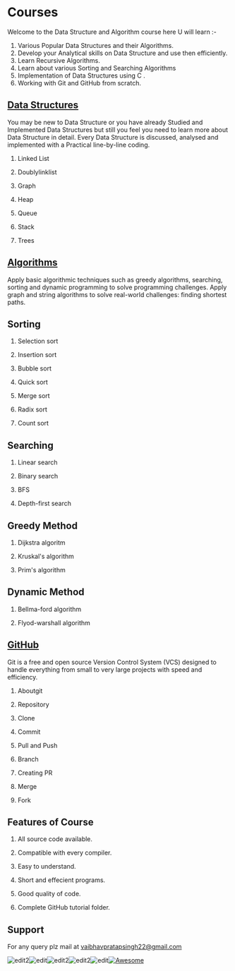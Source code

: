 # Courses

Welcome to the Data Structure and Algorithm course here U will learn :-

1. Various Popular Data Structures and their Algorithms.
1. Develop your Analytical skills on Data Structure and use then efficiently.
1. Learn Recursive Algorithms.
1. Learn about various Sorting and Searching Algorithms
1. Implementation of Data Structures using C .
1. Working with Git and GitHub from scratch.

## [Data Structures](2-datastructure)

  You may be new to Data Structure or you have already Studied and Implemented Data Structures but still you feel you need to learn more about Data Structure in detail. Every Data Structure is discussed, analysed and implemented with a Practical line-by-line coding.


1. Linked List 

2. Doublylinklist 

3. Graph 

4. Heap   

5. Queue 

6. Stack 

7. Trees 

 ## [Algorithms](3-algorithms)  
 
Apply basic algorithmic techniques such as greedy algorithms, searching, sorting and dynamic programming to solve programming challenges.
Apply graph and string algorithms to solve real-world challenges: finding shortest paths.

## Sorting

1. Selection sort 

2. Insertion sort 

3. Bubble sort 

4. Quick sort 

5. Merge sort 

6. Radix sort 

7. Count sort 

## Searching

1. Linear search

2. Binary search

3. BFS

4. Depth-first search

 ## Greedy Method

1. Dijkstra algoritm 

2. Kruskal's algorithm

3. Prim's algorithm 

## Dynamic Method

1. Bellma-ford algorithm

2. Flyod-warshall algorithm

 ## [GitHub](1-github)

Git is a free and open source Version Control System (VCS) designed to handle everything from small to very large projects with speed and efficiency.

1. Aboutgit

2. Repository

3. Clone

4. Commit   

5. Pull and Push

6. Branch

7. Creating PR

8. Merge

9. Fork

## Features of Course
1. All source code available.

2. Compatible with every compiler.
3. Easy to understand.
4. Short and effecient programs.
5. Good quality of code.
6. Complete GitHub tutorial folder.

## Support
For any query plz mail at vaibhavpratapsingh22@gmail.com


![edit2](https://img.shields.io/static/v1?label=topic&message=Introduction&color=orange)![edit](https://img.shields.io/github/languages/top/vaibhavpratapsingh22/Courses)![edit2](https://img.shields.io/static/v1?label=madeby&message=Vaibhav&color=<COLOR>)![edit2](https://img.shields.io/static/v1?label=reviewer&message=Udey&color=<COLOR>)![edit](https://img.shields.io/static/v1?label=PRs&message=Welcome&color=<COLOR>)[![Awesome](https://cdn.rawgit.com/sindresorhus/awesome/d7305f38d29fed78fa85652e3a63e154dd8e8829/media/badge.svg)](https://github.com/sindresorhus/awesome#readme)
